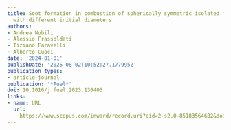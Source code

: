```yaml
---
title: Soot formation in combustion of spherically symmetric isolated fuel droplets
  with different initial diameters
authors:
- Andrea Nobili
- Alessio Frassoldati
- Tiziano Faravelli
- Alberto Cuoci
date: '2024-01-01'
publishDate: '2025-08-02T10:52:27.177995Z'
publication_types:
- article-journal
publication: '*Fuel*'
doi: 10.1016/j.fuel.2023.130403
links:
- name: URL
  url: 
    https://www.scopus.com/inward/record.uri?eid=2-s2.0-85183564682&doi=10.1016%2fj.fuel.2023.130403&partnerID=40&md5=4d3f70a281d16c0321c6484e8894b0c1
---
```

